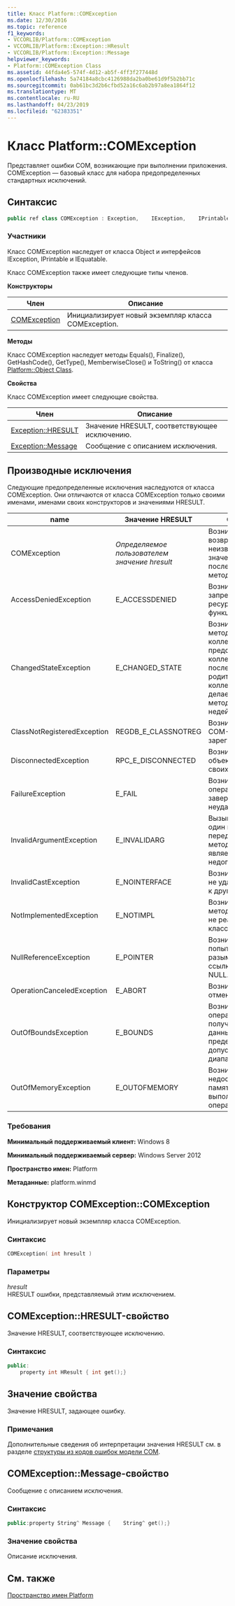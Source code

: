 ```yaml
---
title: Класс Platform::COMException
ms.date: 12/30/2016
ms.topic: reference
f1_keywords:
- VCCORLIB/Platform::COMException
- VCCORLIB/Platform::Exception::HResult
- VCCORLIB/Platform::Exception::Message
helpviewer_keywords:
- Platform::COMException Class
ms.assetid: 44fda4e5-574f-4d12-ab5f-4ff3f277448d
ms.openlocfilehash: 5a74184a8cbc4126988da2ba0be61d9f5b2bb71c
ms.sourcegitcommit: 0ab61bc3d2b6cfbd52a16c6ab2b97a8ea1864f12
ms.translationtype: MT
ms.contentlocale: ru-RU
ms.lasthandoff: 04/23/2019
ms.locfileid: "62383351"
---
```

# <a name="platformcomexception-class"></a>Класс Platform::COMException

Представляет ошибки COM, возникающие при выполнении приложения. COMException — базовый класс для набора предопределенных стандартных исключений.

## <a name="syntax"></a>Синтаксис

```cpp
public ref class COMException : Exception,    IException,    IPrintable,    IEquatable
```

### <a name="members"></a>Участники

Класс COMException наследует от класса Object и интерфейсов IException, IPrintable и IEquatable.

Класс COMException также имеет следующие типы членов.

**Конструкторы**

|Член|Описание|
|------------|-----------------|
|[COMException](#ctor)|Инициализирует новый экземпляр класса COMException.|

**Методы**

Класс COMException наследует методы Equals(), Finalize(), GetHashCode(), GetType(), MemberwiseClose() и ToString() от класса [Platform::Object Class](../cppcx/platform-object-class.md).

**Свойства**

Класс COMException имеет следующие свойства.

|Член|Описание|
|------------|-----------------|
|[Exception::HRESULT](#hresult)|Значение HRESULT, соответствующее исключению.|
|[Exception::Message](#message)|Сообщение с описанием исключения.|

## <a name="derived-exceptions"></a>Производные исключения

Следующие предопределенные исключения наследуются от класса COMException. Они отличаются от класса COMException только своими именами, именами своих конструкторов и значениями HRESULT.

|name|Значение HRESULT|Описание|
|----------|------------------------|-----------------|
|COMException|*Определяемое пользователем значение hresult*|Возникает при возвращении неизвестного значения HRESULT после вызова метода COM.|
|AccessDeniedException|E_ACCESSDENIED|Возникает при запрете доступа к ресурсу или функции.|
|ChangedStateException|E_CHANGED_STATE|Возникает, если метод итератора коллекции или представления коллекции вызван после изменения родительской коллекции, что делает результаты метода недействительными.|
|ClassNotRegisteredException|REGDB_E_CLASSNOTREG|Возникает, если COM-класс не зарегистрирован.|
|DisconnectedException|RPC_E_DISCONNECTED|Возникает, если объект отключен от своих клиентов.|
|FailureException|E_FAIL|Возникает, если операция завершается неудачно.|
|InvalidArgumentException|E_INVALIDARG|Вызывается, если один из передаваемых методу аргументов является недопустимым.|
|InvalidCastException|E_NOINTERFACE|Возникает, если тип не удается привести к другому типу.|
|NotImplementedException|E_NOTIMPL|Возникает, если метод интерфейса не реализован в классе.|
|NullReferenceException|E_POINTER|Возникает при попытке разыменовать ссылку на объект NULL.|
|OperationCanceledException|E_ABORT|Возникает при отмене операции.|
|OutOfBoundsException|E_BOUNDS|Возникает, когда операция пытается получить доступ к данным за пределами допустимого диапазона.|
|OutOfMemoryException|E_OUTOFMEMORY|Возникает, если недостаточно памяти для выполнения операции.|

### <a name="requirements"></a>Требования

**Минимальный поддерживаемый клиент:** Windows 8

**Минимальный поддерживаемый сервер:** Windows Server 2012

**Пространство имен:** Platform

**Метаданные:** platform.winmd

## <a name="ctor"></a> Конструктор COMException::COMException

Инициализирует новый экземпляр класса COMException.

### <a name="syntax"></a>Синтаксис

```cpp
COMException( int hresult )
```

### <a name="parameters"></a>Параметры

*hresult*<br/>
HRESULT ошибки, представляемый этим исключением.

## <a name="hresult"></a> COMException::HRESULT-свойство

Значение HRESULT, соответствующее исключению.

### <a name="syntax"></a>Синтаксис

```cpp
public:
    property int HResult { int get();}
```

## <a name="property-value"></a>Значение свойства

Значение HRESULT, задающее ошибку.

### <a name="remarks"></a>Примечания

Дополнительные сведения об интерпретации значения HRESULT см. в разделе [структуры из кодов ошибок модели COM](/windows/desktop/com/structure-of-com-error-codes).

## <a name="message"></a> COMException::Message-свойство

Сообщение с описанием исключения.

### <a name="syntax"></a>Синтаксис

```cpp
public:property String^ Message {    String^ get();}
```

### <a name="property-value"></a>Значение свойства

Описание исключения.

## <a name="see-also"></a>См. также

[Пространство имен Platform](../cppcx/platform-namespace-c-cx.md)
